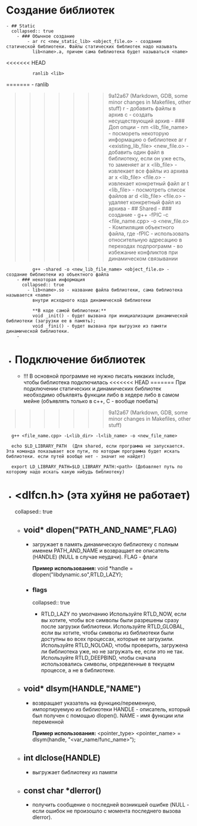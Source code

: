 # Создание библиотек
	- ## Static
	  collapsed:: true
		- ### Обычное создание
			- ar rc <new_static_lib> <object_file.o> - создание статической библиотеки. Файлы статических библиотек надо называть 
			  lib<name>.a, причем сама библиотека будет называться <name>
<<<<<<< HEAD
			  
			  ranlib <lib>
			  
=======
			- ranlib <lib>
>>>>>>> 9a12a67 (Markdown, GDB, some minor changes in Makefiles, other stuff)
			  r - добавить файлы в архив
			  с - создать несуществующий архив
		- ### Доп опции
			- nm <lib_file_name> - посмореть некоторую информацию о библиотеке
			  ar r <existing_lib_file> <new_file.o> - добавить один файл в библиотеку, если он уже есть, то заменяет
			  ar x <lib_file> - извлекает все файлы из архива
			  ar x <lib_file> <file.o> - извлекает конкретный файл
			  ar t <lib_file> - посмотреть список файлов
			  ar d <lib_file> <file.o> - удаляет конкретный файл из архива
	- ## Shared
		- ### создание
			- g++ -fPIC -c <file_name.cpp> -o <new_file.o> - Компиляция объектного файла, где -fPIC - использовать относительную адресацию в переходах подпрограмм - во избежание конфликтов при динамическом связывании
			  
			  g++ -shared -o <new_lib_file_name> <object_file.o> - создание библиотеки из объектного файла
		- ### некоторая информация
		  collapsed:: true
			- lib<name>.so - название файла библиотеки, сама библиотека называется <name>
			  внутри исходного кода динамической библиотеки
			  
			  **В коде самой библиотеки:**
			  void _init() - будет вызвана при инициализации динамической библиотеки (загрузки ее в память);
			  void _fini() - будет вызвана при выгрузке из памяти динамической библиотеки.
		-
- # Подключение библиотек
	- !!! В основной программе не нужно писать никаких include, чтобы библиотека подключилась
<<<<<<< HEAD
=======
	  При подключении статических и динамических библиотек необходимо объялвять функции либо в хедере либо в самом мейне (объявлять только в c++, С - вообще поебать)
>>>>>>> 9a12a67 (Markdown, GDB, some minor changes in Makefiles, other stuff)
	  
	  
	  g++ <file_name.cpp> -L<lib_dir> -l<lib_name> -o <new_file_name>
	  
	  echo $LD_LIBRARY_PATH  (Для shared, если программа не запускается. Эта команда показывает все пути, по которым программа будет искать библиотеки. если путей вообще нет - значит не найдет)
	  
	  export LD_LIBRARY_PATH=$LD_LIBRARY_PATH:<path> (Добавляет путь по которому надо искать какую нибудь библиотеку)
- # <dlfcn.h> (эта хуйня не работает)
  collapsed:: true
	- ## void* dlopen("PATH_AND_NAME",FLAG)
		- загружает в память динамическую библиотеку с полным именем PATH_AND_NAME и возвращает ее описатель (HANDLE) (NULL в случае неудачи). FLAG - флаги
		  
		  **Пример использования:**
		  void *handle = dlopen("libdynamic.so",RTLD_LAZY);
		- ### flags
		  collapsed:: true
			- RTLD_LAZY по умолчанию
			   Используйте  RTLD_NOW, если вы хотите, чтобы все символы были разрешены сразу после загрузки библиотеки.
			   Используйте  RTLD_GLOBAL, если вы хотите, чтобы символы из библиотеки были доступны во всех процессах, которые ее загрузили.
			   Используйте  RTLD_NOLOAD, чтобы проверить, загружена ли библиотека уже, но не загружать ее, если это не так.
			  Используйте  RTLD_DEEPBIND, чтобы сначала использовались символы, определенные в текущем процессе, а не в библиотеке.
	- ## void* dlsym(HANDLE,"NAME")
		- возвращает указатель на функцию/переменную, импортируемую из библиотеки
		  HANDLE - описатель, который был получен с помощью dlopen().
		  NAME - имя функции или переменной
		  
		  **Пример использования:**
		  <pointer_type> <pointer_name> = dlsym(handle, "<var_name/func_name>");
	- ## int dlclose(HANDLE)
		- выгружает библиотеку из памяти
	- ## const char *dlerror()
		- получить сообщение о последней возникшей ошибке (NULL - если ошибок не произошло с момента последнего вызова dlerror).
